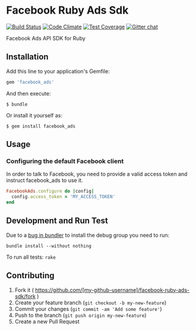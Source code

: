 # Facebook Ruby Ads Sdk

[![Build Status](https://travis-ci.org/pitchtarget/facebook-ruby-ads-sdk.svg)](https://travis-ci.org/pitchtarget/facebook-ruby-ads-sdk)
[![Code Climate](https://codeclimate.com/github/pitchtarget/facebook-ruby-ads-sdk/badges/gpa.svg)](https://codeclimate.com/github/pitchtarget/facebook-ruby-ads-sdk)
[![Test Coverage](https://codeclimate.com/github/pitchtarget/facebook-ruby-ads-sdk/badges/coverage.svg)](https://codeclimate.com/github/pitchtarget/facebook-ruby-ads-sdk)
[![Gitter chat](https://badges.gitter.im/gitterHQ/gitter.png)](https://gitter.im/pitchtarget/facebook-ruby-ads-sdk)

Facebook Ads API SDK for Ruby

## Installation

Add this line to your application's Gemfile:

```ruby
gem 'facebook_ads'
```

And then execute:

    $ bundle

Or install it yourself as:

    $ gem install facebook_ads

## Usage

### Configuring the default Facebook client

In order to talk to Facebook, you need to provide a valid access token and instruct facebook_ads to use it.

```ruby
FacebookAds.configure do |config|
  config.access_token = 'MY_ACCESS_TOKEN'
end
```

## Development and Run Test

Due to a [bug in bundler](http://stackoverflow.com/questions/4118055/rails-bundler-doesnt-install-gems-inside-a-group) to install the debug group you need to run:

```
bundle install --without nothing
```

To run all tests: `rake`

## Contributing

1. Fork it ( https://github.com/[my-github-username]/facebook-ruby-ads-sdk/fork )
2. Create your feature branch (`git checkout -b my-new-feature`)
3. Commit your changes (`git commit -am 'Add some feature'`)
4. Push to the branch (`git push origin my-new-feature`)
5. Create a new Pull Request
